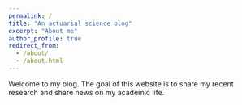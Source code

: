 ```yaml
---
permalink: /
title: "An actuarial science blog"
excerpt: "About me"
author_profile: true
redirect_from: 
  - /about/
  - /about.html
---
```


Welcome to my blog. The goal of this website is to share my recent research and share news on my academic life.
